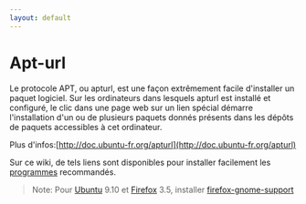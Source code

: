 ```yaml
---
layout: default
---
```


# Apt-url

Le protocole APT, ou apturl, est une façon extrêmement facile d'installer un paquet logiciel. Sur les ordinateurs dans lesquels apturl est installé et configuré, le clic dans une page
web sur un lien spécial démarre l'installation d'un ou de plusieurs paquets donnés présents dans les dépôts de paquets accessibles à cet ordinateur. 

Plus d'infos:[http://doc.ubuntu-fr.org/apturl](http://doc.ubuntu-fr.org/apturl)

Sur ce wiki, de tels liens sont disponibles pour installer facilement les [programmes](../soft/README.md) recommandés.

> Note: Pour [Ubuntu](linux/dist/Ubuntu) 9.10 et [Firefox](Firefox) 3.5, installer [firefox-gnome-support](apt://firefox-gnome-support)
